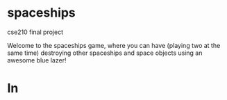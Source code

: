 # spaceships
cse210 final project

Welcome to the spaceships game, where you can have (playing two at the same time) destroying other spaceships and space objects using an awesome blue lazer!

# In